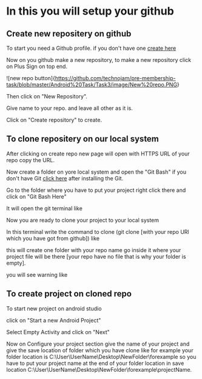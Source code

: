 # In this you will setup your github

## Create new repositery on github

To start you need a Github profile. if you don't have one [create here](https://github.com/join?source=header-home)

Now on you github make a new repository, to make a new repository click on Plus Sign on top end.

![new repo button]{<https://github.com/technojam/pre-membership-task/blob/master/Android%20Task/Task3/image/New%20repo.PNG>}

Then click on "New Repository".

Give name to your repo. and leave all other as it is.

Click on "Create repository" to create.

## To clone repositery on our local system

After clicking on create repo new page will open with HTTPS URL of your repo copy the URL.

Now create a folder on yore local system and open the "Git Bash" if you don't have Git [click here](https://git-scm.com/downloads)
after installing the Git.

Go to the folder where you have to put your project right click there and click on "Git Bash Here"

It will open the git terminal like

Now you are ready to clone your project to your local system

In this terminal write the command to clone (git clone [with your repo URl which you have got from github]) like

this will create one folder with your repo name go inside it where your project file will be there
[your repo have no file that is why your folder is empty].

you will see warning like

## To create project on cloned repo

To start new project on android studio

click on "Start a new Android Project"

Select Empty Activity and click on "Next"

Now on Configure your project section give the name of your project and give the save location of folder which you have clone like
for example your folder location is C:\User\UserName\Desktop\NewFolder\forexample
so you have to put your project name at the end of your folder location in save location C:\User\UserName\Desktop\NewFolder\forexample\projectName.
